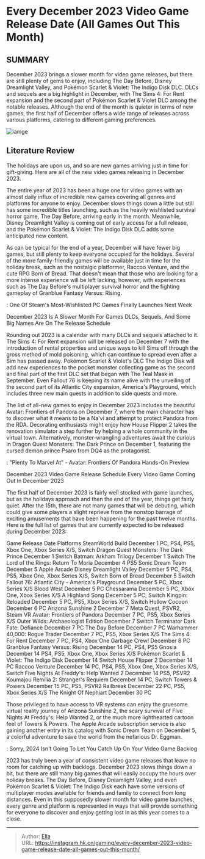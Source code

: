 # Every December 2023 Video Game Release Date (All Games Out This Month)


## SUMMARY 



  December 2023 brings a slower month for video game releases, but there are still plenty of gems to enjoy, including The Day Before, Disney Dreamlight Valley, and Pokémon Scarlet &amp; Violet: The Indigo Disk DLC.   DLCs and sequels are a big highlight in December, with The Sims 4: For Rent expansion and the second part of Pokémon Scarlet &amp; Violet DLC among the notable releases.   Although the end of the month is quieter in terms of new games, the first half of December offers a wide range of releases across various platforms, catering to different gaming preferences.  

![iamge](https://static1.srcdn.com/wordpress/wp-content/uploads/2023/11/pokemon-character-avatar-and-the-day-before.jpg)

## Literature Review

The holidays are upon us, and so are new games arriving just in time for gift-giving. Here are all of the new video games releasing in December 2023.




The entire year of 2023 has been a huge one for video games with an almost daily influx of incredible new games covering all genres and platforms for anyone to enjoy. December slows things down a little but still has some incredible titles launching, such as the heavily wishlisted survival horror game, The Day Before, arriving early in the month. Meanwhile, Disney Dreamlight Valley is coming out of early access for a full release, and the Pokémon Scarlet &amp; Violet: The Indigo Disk DLC adds some anticipated new content.




As can be typical for the end of a year, December will have fewer big games, but still plenty to keep everyone occupied for the holidays. Several of the more family-friendly games will be available just in time for the holiday break, such as the nostalgic platformer, Raccoo Venture, and the cute RPG Born of Bread. That doesn&#39;t mean that those who are looking for a more intense experience will be left lacking, however, with experiences such as The Day Before&#39;s multiplayer survival horror and the fighting gameplay of Granblue Fantasy Versus: Rising.

 : One Of Steam&#39;s Most-Wishlisted PC Games Finally Launches Next Week


 December 2023 Is A Slower Month For Games 
DLCs, Sequels, And Some Big Names Are On The Release Schedule
          

Rounding out 2023 is a calendar with many DLCs and sequels attached to it. The Sims 4: For Rent expansion will be released on December 7 with the introduction of rental properties and unique ways to kill Sims off through the gross method of mold poisoning, which can continue to spread even after a Sim has passed away. Pokémon Scarlet &amp; Violet&#39;s DLC The Indigo Disk will add new experiences to the pocket monster collecting game as the second and final part of the first DLC set that began with The Teal Mask in September. Even Fallout 76 is keeping its name alive with the unveiling of the second part of its Atlantic City expansion, America&#39;s Playground, which includes three new main quests in addition to side quests and more.




The list of all-new games to enjoy in December 2023 includes the beautiful Avatar: Frontiers of Pandora on December 7, where the main character has to discover what it means to be a Na&#39;vi and attempt to protect Pandora from the RDA. Decorating enthusiasts might enjoy how House Flipper 2 takes the renovation simulator a step further by helping a whole community in the virtual town. Alternatively, monster-wrangling adventures await the curious in Dragon Quest Monsters: The Dark Prince on December 1, featuring the cursed demon prince Psaro from DQ4 as the protagonist.

 : &#34;Plenty To Marvel At&#34; - Avatar: Frontiers Of Pandora Hands-On Preview



 December 2023 Video Game Release Schedule 
Every Video Game Coming Out In December 2023
         

The first half of December 2023 is fairly well stocked with game launches, but as the holidays approach and then the end of the year, things get fairly quiet. After the 15th, there are not many games that will be debuting, which could give some players a slight reprieve from the nonstop barrage of exciting amusements that have been happening for the past twelve months. Here is the full list of games that are currently expected to be released during December 2023:




 Game  Release Date  Platforms   SteamWorld Build  December 1  PC, PS4, PS5, Xbox One, Xbox Series X/S, Switch   Dragon Quest Monsters: The Dark Prince  December 1  Switch   Batman: Arkham Trilogy  December 1  Switch   The Lord of the Rings: Return To Moria  December 4  PS5   Sonic Dream Team  December 5  Apple Arcade   Disney Dreamlight Valley  December 5  PC, PS4, PS5, Xbox One, Xbox Series X/S, Switch   Born of Bread  December 5  Switch   Fallout 76: Atlantic City - America&#39;s Playground  December 5  PC, Xbox Series X/S   Blood West  December 5  PC   Chessarama  December 5  PC, Xbox One, Xbox Series X/S   A Highland Song  December 5  PC, Switch   Kingpin: Reloaded  December 5  PC, PS5, Xbox Series X/S, Switch   Hollow Cocoon  December 6  PC   Arizona Sunshine 2  December 7  Meta Quest, PSVR2, Steam VR   Avatar: Frontiers of Pandora  December 7  PC, PS5, Xbox Series X/S   Outer Wilds: Archaeologist Edition  December 7  Switch   Terminator Dark Fate: Defiance  December 7  PC   The Day Before  December 7  PC   Warhammer 40,000: Rogue Trader  December 7  PC, PS5, Xbox Series X/S   The Sims 4: For Rent  December 7  PC, PS4, Xbox One   Garbage Crew!  December 8  PC   Granblue Fantasy Versus: Rising  December 14  PC, PS4, PS5   Gnosia  December 14  PS4, PS5, Xbox One, Xbox Series X/S   Pokémon Scarlet &amp; Violet: The Indigo Disk  December 14  Switch   House Flipper 2  December 14  PC   Raccoo Venture  December 14  PC, PS4, PS5, Xbox One, Xbox Series X/S, Switch   Five Nights At Freddy&#39;s: Help Wanted 2  December 14  PS5, PSVR2   Koumajou Remilia 2: Stranger&#39;s Requiem  December 14  PC, Switch   Towers &amp; Powers  December 15  PC, PS5, PSVR2   Railbreak  December 22  PC, PS5, Xbox Series X/S   The Knight Of Nephiart  December 30  PC   






Those privileged to have access to VR systems can enjoy the gruesome virtual reality journey of Arizona Sunshine 2, the scary survival of Five Nights At Freddy&#39;s: Help Wanted 2, or the much more lighthearted cartoon feel of Towers &amp; Powers. The Apple Arcade subscription service is also gaining another entry in its catalog with Sonic Dream Team on December 5, a colorful adventure to save the world from the nefarious Dr. Eggman.

 : Sorry, 2024 Isn&#39;t Going To Let You Catch Up On Your Video Game Backlog

2023 has truly been a year of consistent video game releases that leave no room for catching up with backlogs. December 2023 slows things down a bit, but there are still many big games that will easily occupy the hours over holiday breaks. The Day Before, Disney Dreamlight Valley, and even Pokémon Scarlet &amp; Violet: The Indigo Disk each have some versions of multiplayer modes available for friends and family to connect from long distances. Even in this supposedly slower month for video game launches, every genre and platform is represented in ways that will provide something for everyone to discover and enjoy getting lost in as this year comes to a close.






---

> Author: [Ella](https://instagram.hk.cn/)  
> URL: https://instagram.hk.cn/gaming/every-december-2023-video-game-release-date-all-games-out-this-month/  

